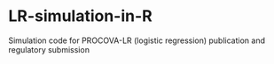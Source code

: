 # LR-simulation-in-R
Simulation code for PROCOVA-LR (logistic regression) publication and regulatory submission
